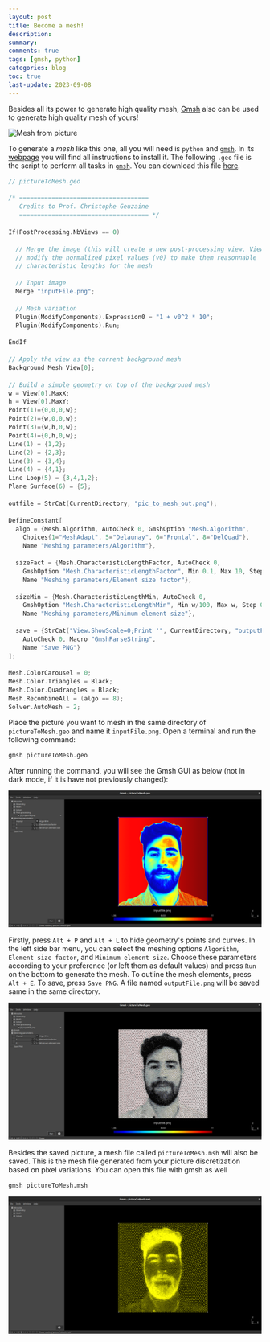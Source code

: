 ```yaml
---
layout: post
title: Become a mesh!
description: 
summary: 
comments: true
tags: [gmsh, python]
categories: blog
toc: true
last-update: 2023-09-08
---
```


Besides all its power to generate high quality mesh, [Gmsh](gmsh.info/) also can be used to generate high quality mesh of yours!

![Mesh from picture](/assets/img/pictureMesh.svg "My mesh")

To generate a *mesh* like this one, all you will need is `python` and [`gmsh`](gmsh.info/). In its [webpage](gmsh.info/) you will find all instructions to install it. The following `.geo` file is the script to perform all tasks in [`gmsh`](gmsh.info/). You can download this file [here](/assets/python/pictureToMesh.geo).

```c++
// pictureToMesh.geo

/* ====================================
   Credits to Prof. Christophe Geuzaine
   ==================================== */

If(PostProcessing.NbViews == 0)

  // Merge the image (this will create a new post-processing view, View[0]), and
  // modify the normalized pixel values (v0) to make them reasonnable
  // characteristic lengths for the mesh

  // Input image
  Merge "inputFile.png";

  // Mesh variation
  Plugin(ModifyComponents).Expression0 = "1 + v0^2 * 10";
  Plugin(ModifyComponents).Run;

EndIf

// Apply the view as the current background mesh
Background Mesh View[0];

// Build a simple geometry on top of the background mesh
w = View[0].MaxX;
h = View[0].MaxY;
Point(1)={0,0,0,w};
Point(2)={w,0,0,w};
Point(3)={w,h,0,w};
Point(4)={0,h,0,w};
Line(1) = {1,2};
Line(2) = {2,3};
Line(3) = {3,4};
Line(4) = {4,1};
Line Loop(5) = {3,4,1,2};
Plane Surface(6) = {5};

outfile = StrCat(CurrentDirectory, "pic_to_mesh_out.png");

DefineConstant[
  algo = {Mesh.Algorithm, AutoCheck 0, GmshOption "Mesh.Algorithm",
    Choices{1="MeshAdapt", 5="Delaunay", 6="Frontal", 8="DelQuad"},
    Name "Meshing parameters/Algorithm"},

  sizeFact = {Mesh.CharacteristicLengthFactor, AutoCheck 0,
    GmshOption "Mesh.CharacteristicLengthFactor", Min 0.1, Max 10, Step 0.1,
    Name "Meshing parameters/Element size factor"},

  sizeMin = {Mesh.CharacteristicLengthMin, AutoCheck 0,
    GmshOption "Mesh.CharacteristicLengthMin", Min w/100, Max w, Step 0.1,
    Name "Meshing parameters/Minimum element size"},

  save = {StrCat("View.ShowScale=0;Print '", CurrentDirectory, "outputFile.png';"),
    AutoCheck 0, Macro "GmshParseString",
    Name "Save PNG"}
];

Mesh.ColorCarousel = 0;
Mesh.Color.Triangles = Black;
Mesh.Color.Quadrangles = Black;
Mesh.RecombineAll = (algo == 8);
Solver.AutoMesh = 2;
```

Place the picture you want to mesh in the same directory of `pictureToMesh.geo` and name it `inputFile.png`. Open a terminal and run the following command:

```bash
gmsh pictureToMesh.geo
```
After running the command, you will see the Gmsh GUI as below (not in dark mode, if it is have not previously changed):

![Mesh from picture](/assets/img/gmshGui.png "Gmsh GUI")

Firstly, press `Alt + P` and `Alt + L` to hide geometry's points and curves. In the left side bar menu, you can select the meshing options `Algorithm`, `Element size factor`, and `Minimum element size`. Choose these parameters according to your preference (or left them as default values) and press `Run` on the bottom to generate the mesh. To outline the mesh elements, press `Alt + E`. To save, press `Save PNG`. A file named `outputFile.png` will be saved same in the same directory.

![Mesh from picture](/assets/img/gmshGuiMesh.png "Your mesh")

Besides the saved picture, a mesh file called `pictureToMesh.msh` will also be saved. This is the mesh file generated from your picture discretization based on pixel variations. You can open this file with gmsh as well

```bash
gmsh pictureToMesh.msh
```

![Mesh from picture](/assets/img/gmshGuiMeshMshFormat.png "Msh format")
